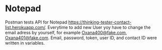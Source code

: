 # Notepad
Postman tests API for Notepad https://thinking-tester-contact-list.herokuapp.com/.
Everytime to add new User yoy have to change the email adress by yourself, for example Oxana400@fake.com, Oxana401@fake.com.
Email, password, token, user ID, and contact ID were written in variables.

